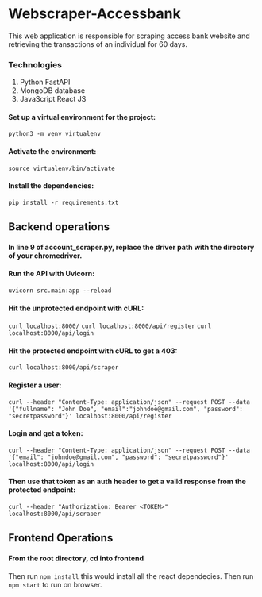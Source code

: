 # Webscraper-Accessbank

This web application is responsible for scraping access bank website and retrieving the transactions of an individual for 60 days.

### Technologies

1. Python FastAPI
2. MongoDB database
3. JavaScript React JS

#### Set up a virtual environment for the project:

`python3 -m venv virtualenv`

#### Activate the environment:

`source virtualenv/bin/activate`

#### Install the dependencies:

`pip install -r requirements.txt`

## Backend operations

#### In line 9 of account_scraper.py, replace the driver path with the directory of your chromedriver.

#### Run the API with Uvicorn:

`uvicorn src.main:app --reload`

#### Hit the unprotected endpoint with cURL:

`curl localhost:8000/`
`curl localhost:8000/api/register`
`curl localhost:8000/api/login`

#### Hit the protected endpoint with cURL to get a 403:

`curl localhost:8000/api/scraper`

#### Register a user:

`curl --header "Content-Type: application/json" --request POST --data '{"fullname": "John Doe", "email":"johndoe@gmail.com", "password": "secretpassword"}' localhost:8000/api/register`

#### Login and get a token:

`curl --header "Content-Type: application/json" --request POST --data '{"email": "johndoe@gmail.com", "password": "secretpassword"}' localhost:8000/api/login`

#### Then use that token as an auth header to get a valid response from the protected endpoint:

`curl --header "Authorization: Bearer <TOKEN>" localhost:8000/api/scraper`

## Frontend Operations

#### From the root directory, cd into frontend

Then run `npm install` this would install all the react dependecies.
Then run `npm start` to run on browser.
